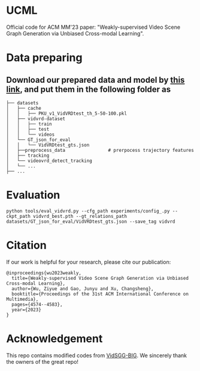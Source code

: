 # UCML
Official code for ACM MM'23 paper: "Weakly-supervised Video Scene Graph Generation via Unbiased Cross-modal Learning".

# Data preparing
## Download our prepared data and model by [this link](https://drive.google.com/drive/folders/1ZZsHz50Q2wSQnLulkFHLwn42xvHDscYt?usp=drive_link), and put them in the following folder as
```
├── datasets
│   ├── cache                      
│   │   ├── PKU_v1_VidVRDtest_th_5-50-100.pkl
│   ├── vidvrd-dataset
│   │   ├── train
│   │   ├── test
│   │   └── videos
│   └── GT_json_for_eval
│   │   └── VidVRDtest_gts.json
│   ├──preprocess_data                # prerpocess trajectory features
│   ├── tracking
│   └── videovrd_detect_tracking              
│   └── ...
├── ...
```


# Evaluation
``` python tools/eval_vidvrd.py --cfg_path experiments/config_.py --ckpt_path vidvrd_best.pth --gt_relations_path datasets/GT_json_for_eval/VidVRDtest_gts.json --save_tag vidvrd ```


# Citation
If our work is helpful for your research, please cite our publication:
```
@inproceedings{wu2023weakly,
  title={Weakly-supervised Video Scene Graph Generation via Unbiased Cross-modal Learning},
  author={Wu, Ziyue and Gao, Junyu and Xu, Changsheng},
  booktitle={Proceedings of the 31st ACM International Conference on Multimedia},
  pages={4574--4583},
  year={2023}
}
```

# Acknowledgement
This repo contains modified codes from [VidSGG-BIG](https://github.com/Dawn-LX/VidSGG-BIG).
We sincerely thank the owners of the great repo!
